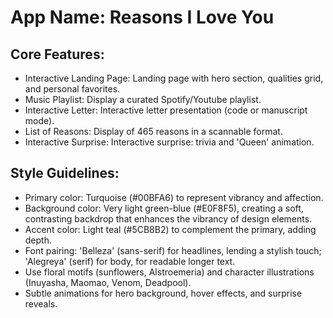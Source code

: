 # **App Name**: Reasons I Love You

## Core Features:

- Interactive Landing Page: Landing page with hero section, qualities grid, and personal favorites.
- Music Playlist: Display a curated Spotify/Youtube playlist.
- Interactive Letter: Interactive letter presentation (code or manuscript mode).
- List of Reasons: Display of 465 reasons in a scannable format.
- Interactive Surprise: Interactive surprise: trivia and 'Queen' animation.

## Style Guidelines:

- Primary color: Turquoise (#00BFA6) to represent vibrancy and affection.
- Background color: Very light green-blue (#E0F8F5), creating a soft, contrasting backdrop that enhances the vibrancy of design elements.
- Accent color: Light teal (#5CB8B2) to complement the primary, adding depth.
- Font pairing: 'Belleza' (sans-serif) for headlines, lending a stylish touch; 'Alegreya' (serif) for body, for readable longer text.
- Use floral motifs (sunflowers, Alstroemeria) and character illustrations (Inuyasha, Maomao, Venom, Deadpool).
- Subtle animations for hero background, hover effects, and surprise reveals.